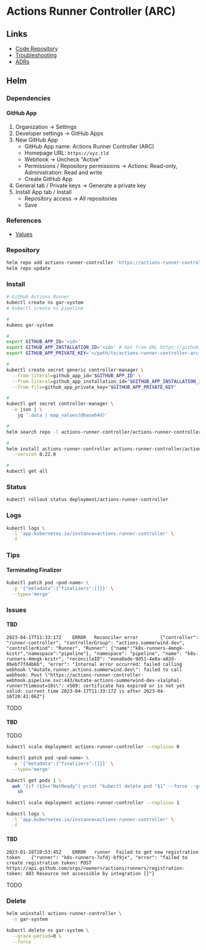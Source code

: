 # Actions Runner Controller (ARC)

## Links

- [Code Repository](https://github.com/actions/actions-runner-controller)
- [Troubleshooting](https://github.com/actions/actions-runner-controller/blob/master/TROUBLESHOOTING.md?plain=1)
- [ADRs](https://github.com/actions/actions-runner-controller/tree/master/docs/adrs)

## Helm

### Dependencies

#### GitHub App

1. Organization -> Settings
2. Developer settings -> GitHub Apps
3. New GitHub App
   - GitHub App name: Actions Runner Controller (ARC)
   - Homepage URL: `https://xyz.tld`
   - Webhook -> Uncheck "Active"
   - Permissions / Repository permissions -> Actions: Read-only, Administration: Read and write
   - Create GitHub App
4. General tab / Private keys -> Generate a private key
5. Install App tab / Install
   - Repository access -> All repositories
   - Save

### References

- [Values](https://github.com/actions/actions-runner-controller/tree/master/charts/actions-runner-controller#values)

### Repository

```sh
helm repo add actions-runner-controller 'https://actions-runner-controller.github.io/actions-runner-controller'
helm repo update
```

### Install

```sh
# GitHub Actions Runner
kubectl create ns gar-system
# kubectl create ns pipeline

#
kubens gar-system

#
export GITHUB_APP_ID='<id>'
export GITHUB_APP_INSTALLATION_ID='<id>' # Get from URL https://github.com/organizations/<org>/settings/installations/<id>
export GITHUB_APP_PRIVATE_KEY='</path/to/actions-runner-controller-arc.*.private-key.pem>'

#
kubectl create secret generic controller-manager \
  --from-literal=github_app_id="$GITHUB_APP_ID" \
  --from-literal=github_app_installation_id="$GITHUB_APP_INSTALLATION_ID" \
  --from-file=github_app_private_key="$GITHUB_APP_PRIVATE_KEY"

#
kubectl get secret controller-manager \
  -o json | \
    jq '.data | map_values(@base64d)'

#
helm search repo -l actions-runner-controller/actions-runner-controller

#
helm install actions-runner-controller actions-runner-controller/actions-runner-controller \
  --version 0.22.0

#
kubectl get all
```

### Status

```sh
kubectl rollout status deployment/actions-runner-controller
```

### Logs

```sh
kubectl logs \
  -l 'app.kubernetes.io/instance=actions-runner-controller' \
  -f
```

### Tips

#### Terminating Finalizer

```sh
kubectl patch pod <pod-name> \
  -p '{"metadata":{"finalizers":[]}}' \
  --type='merge'
```

### Issues

#### TBD

```log
2023-04-17T11:33:17Z    ERROR   Reconciler error        {"controller": "runner-controller", "controllerGroup": "actions.summerwind.dev", "controllerKind": "Runner", "Runner": {"name":"k8s-runners-4mngk-kcstr","namespace":"pipeline"}, "namespace": "pipeline", "name": "k8s-runners-4mngk-kcstr", "reconcileID": "eeea0ade-9d51-4e8a-a82d-0bebf7fd4b6b", "error": "Internal error occurred: failed calling webhook \"mutate.runner.actions.summerwind.dev\": failed to call webhook: Post \"https://actions-runner-controller-webhook.pipeline.svc:443/mutate-actions-summerwind-dev-v1alpha1-runner?timeout=10s\": x509: certificate has expired or is not yet valid: current time 2023-04-17T11:33:17Z is after 2023-04-16T20:41:06Z"}
```

TODO

<!--
kubectl delete deployments.apps actions-runner-controller

helm upgrade actions-runner-controller actions-runner-controller/actions-runner-controller \                       130 ↵
  --version 0.22.0
-->

#### TBD

TODO

```sh
kubectl scale deployment actions-runner-controller --replicas 0

kubectl patch pod <pod-name> \
  -p '{"metadata":{"finalizers":[]}}' \
  --type='merge'

kubectl get pods | \
  awk '{if ($3=="NotReady") print "kubectl delete pod "$1" --force --grace-period=0 ";}' | \
    sh

kubectl scale deployment actions-runner-controller --replicas 1

kubectl logs \
  -l 'app.kubernetes.io/instance=actions-runner-controller' \
  -f
```

#### TBD

```log
2023-01-28T20:53:45Z    ERROR   runner  Failed to get new registration token    {"runner": "k8s-runners-7xfdj-bf9jx", "error": "failed to create registration token: POST https://api.github.com/orgs/<owner>/actions/runners/registration-token: 403 Resource not accessible by integration []"}
```

TODO

<!--
https://github.com/organizations/<owner>/settings/installations
-->

### Delete

```sh
helm uninstall actions-runner-controller \
  -n gar-system

kubectl delete ns gar-system \
  --grace-period=0 \
  --force
```
